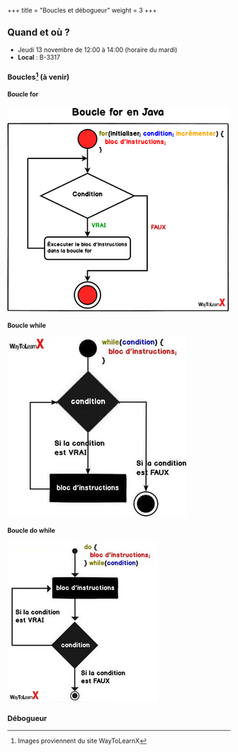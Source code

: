 +++
title = "Boucles et débogueur"
weight = 3
+++

## Quand et où ?

* Jeudi 13 novembre de 12:00 à 14:00 (horaire du mardi)
* **Local** : B-3317

### Boucles[^1] (à venir)

#### Boucle for

![For](./boucle-for.png?width=35vw)


#### Boucle while

![while](./boucle-while.jpg?width=35vw)


#### Boucle do while

![do while](./boucle-do-while.jpg?width=35vw)


### Débogueur


[^1]: Images proviennent du site WayToLearnX
